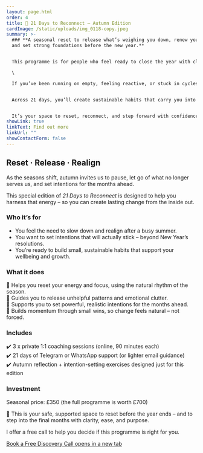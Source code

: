 ```yaml
---
layout: page.html
order: 4
title: 🍂 21 Days to Reconnect – Autumn Edition
cardImage: /static/uploads/img_0118-copy.jpeg
summary: >-
  ### **A seasonal reset to release what’s weighing you down, renew your energy,
  and set strong foundations before the new year.**


  This programme is for people who feel ready to close the year with clarity and purpose, instead of dragging old habits and pressure into January. \

  \

  If you’ve been running on empty, feeling reactive, or stuck in cycles that drain you, this is your chance to pause, reset, and realign.


  Across 21 days, you’ll create sustainable habits that carry you into the new year with more balance, ease, and energy – so change feels natural, not forced.


  It’s your space to reset, reconnect, and step forward with confidence.
showLink: true
linkText: Find out more
linkUrl: ""
showContactForm: false
---
```

## **Reset · Release · Realign**

As the seasons shift, autumn invites us to pause, let go of what no longer serves us, and set intentions for the months ahead. 

This special edition of *21 Days to Reconnect* is designed to help you harness that energy – so you can create lasting change from the inside out.

### Who it’s for

* You feel the need to slow down and realign after a busy summer.
* You want to set intentions that will actually stick – beyond New Year’s resolutions.
* You’re ready to build small, sustainable habits that support your wellbeing and growth.

### What it does

🍂 Helps you reset your energy and focus, using the natural rhythm of the season.\
🍂 Guides you to release unhelpful patterns and emotional clutter.\
🍂 Supports you to set powerful, realistic intentions for the months ahead.\
🍂 Builds momentum through small wins, so change feels natural – not forced.

### Includes

✔️ 3 x private 1:1 coaching sessions (online, 90 minutes each)\
✔️ 21 days of Telegram or WhatsApp support (or lighter email guidance)\
✔️ Autumn reflection + intention-setting exercises designed just for this edition

### Investment

Seasonal price: £350 (the full programme is worth £700)

🍂 This is your safe, supported space to reset before the year ends – and to step into the final months with clarity, ease, and purpose.

I offer a free call to help you decide if this programme is right for you.

<a href="https://claudiadecarlo.zohobookings.eu/#/240577000000038054" rel="noopener noreferrer" class="btn" target="_blank">Book a Free Discovery Call <span class="sr-only">opens in a new tab</span></a>
